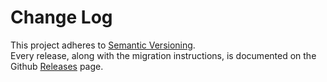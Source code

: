 # Change Log

This project adheres to [Semantic Versioning](http://semver.org/).  
Every release, along with the migration instructions, is documented on the Github [Releases]() page.

